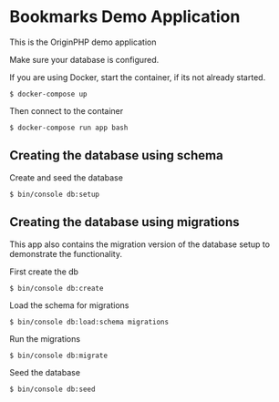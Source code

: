 # Bookmarks Demo Application

This is the OriginPHP demo application

Make sure your database is configured.

If you are using Docker, start the container, if its not already started.

```linux
$ docker-compose up
```

Then connect to the container 

```linux
$ docker-compose run app bash
```

## Creating the database using schema

Create and seed the database

```linux
$ bin/console db:setup
```

## Creating the database using migrations 

This app also contains the migration version of the database setup to demonstrate the functionality.

First create the db

```linux
$ bin/console db:create
```

Load the schema for migrations

```linux
$ bin/console db:load:schema migrations
```

Run the migrations 

```linux
$ bin/console db:migrate
```

Seed the database

```linux
$ bin/console db:seed
```
